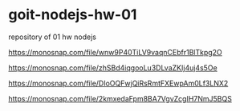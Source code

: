 # goit-nodejs-hw-01
repository of 01 hw nodejs

https://monosnap.com/file/wnw9P40TiLV9vaqnCEbfr1BlTkpg2O

https://monosnap.com/file/zhSBd4iqgooLu3DLvaZKIj4uj4s5Oe

https://monosnap.com/file/DIoOQFwjQiRsRmtFXEwpAm0Lf3LNX2

https://monosnap.com/file/2kmxedaFpm8BA7VgvZcgIH7NmJ5BQS
